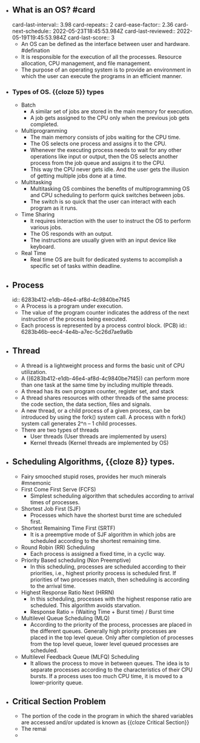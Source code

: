 - ## What is an OS? #card
  card-last-interval:: 3.98
  card-repeats:: 2
  card-ease-factor:: 2.36
  card-next-schedule:: 2022-05-23T18:45:53.984Z
  card-last-reviewed:: 2022-05-19T19:45:53.984Z
  card-last-score:: 3
	- An OS can be defined as the interface between user and hardware. #defination
	- It is responsible for the execution of all the processes. Resource allocation, CPU management, and file management.
	- The purpose of an operating system is to provide an environment in which the user can execute the programs in an efficient manner.
- ### Types of OS. {{cloze 5}} types
	- Batch
		- A similar set of jobs are stored in the main memory for execution.
		- A job gets assigned to the CPU only when the previous job gets completed.
	- Multiprogramming
		- The main memory consists of jobs waiting for the CPU time.
		- The OS selects one process and assigns it to the CPU.
		- Whenever the executing process needs to wait for any other operations like input or output, then the OS selects another process from the job queue and assigns it to the CPU.
		- This way the CPU never gets idle. And the user gets the illusion of getting multiple jobs done at a time.
	- Multitasking
		- Multitasking OS combines the benefits of multiprogramming OS and CPU scheduling to perform quick switches between jobs.
		- The switch is so quick that the user can interact with each program as it runs.
	- Time Sharing
		- It requires interaction with the user to instruct the OS to perform various jobs.
		- The OS responds with an output.
		- The instructions are usually given with an input device like keyboard.
	- Real Time
		- Real time OS are built for dedicated systems to accomplish a specific set of tasks within deadline.
- ## Process
  id:: 6283b412-e1db-46e4-af8d-4c9840be7f45
	- A Process is a program under execution.
	- The value of the program counter indicates the address of the next instruction of the process being executed.
	- Each process is represented by a process control block. (PCB)
	  id:: 6283b46b-eec4-4e4b-a7ec-5c26d7ae9a6b
- ## Thread
	- A thread is a lightweight process and forms the basic unit of CPU utilization.
	- A ((6283b412-e1db-46e4-af8d-4c9840be7f45)) can perform more than one task at the same time by including multiple threads.
	- A thread has its own program counter, register set, and stack
	- A thread shares resources with other threads of the same process: the code section, the data section, files and signals.
	- A new thread, or a child process of a given process, can be introduced by using the fork() system call. A process with n fork() system call generates 2^n – 1 child processes.
	- There are two types of threads
		- User threads (User threads are implemented by users)
		- Kernel threads (Kernel threads are implemented by OS)
- ## Scheduling Algorithms, {{cloze 8}} types.
	- Fairy smooched stupid roses, provides her much minerals #mnemonic
	- First Come First Serve (FCFS)
		- Simplest scheduling algorithm that schedules according to arrival times of processes.
	- Shortest Job First (SJF)
		- Processes which have the shortest burst time are scheduled first.
	- Shortest Remaining Time First (SRTF)
		- It is a preemptive mode of SJF algorithm in which jobs are scheduled according to the shortest remaining time.
	- Round Robin (RR) Scheduling
		- Each process is assigned a fixed time, in a cyclic way.
	- Priority Based scheduling (Non Preemptive)
		- In this scheduling, processes are scheduled according to their priorities, i.e., highest priority process is scheduled first. If priorities of two processes match, then scheduling is according to the arrival time.
	- Highest Response Ratio Next (HRRN)
		- In this scheduling, processes with the highest response ratio are scheduled. This algorithm avoids starvation.
		- Response Ratio = (Waiting Time + Burst time) / Burst time
	- Multilevel Queue Scheduling (MLQ)
		- According to the priority of the process, processes are placed in the different queues. Generally high priority processes are placed in the top level queue. Only after completion of processes from the top level queue, lower level queued processes are scheduled.
	- Multilevel Feedback Queue (MLFQ) Scheduling
		- It allows the process to move in between queues. The idea is to separate processes according to the characteristics of their CPU bursts. If a process uses too much CPU time, it is moved to a lower-priority queue.
- ## Critical Section Problem
	- The portion of the code in the program in which the shared variables are accessed and/or updated is known as {{cloze Critical Section}}
	- The remai
	-